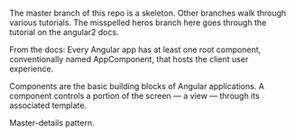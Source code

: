 The master branch of this repo is a skeleton. Other branches walk through various tutorials. The misspelled heros branch here goes through the tutorial on the angular2 docs.

From the docs:
Every Angular app has at least one root component, conventionally named AppComponent, that hosts the client user experience.

Components are the basic building blocks of Angular applications. A component controls a portion of the screen — a view — through its associated template.

Master-details pattern.
